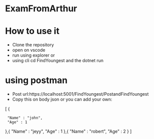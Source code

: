 # ExamFromArthur
# How to use it
* Clone the repository
* open on vscode
* run using explorer or
* using cli cd FindYoungest and the dotnet run


# using postman
* Post url:https://localhost:5001/FindYoungest/PostandFindYoungest
* Copy this on body json or you can add your own:

[
    {
    
     "Name" : "john",
     "Age" : 1
  
},{
     "Name" : "jeyy",
   "Age" : 1
},{
     "Name" : "robert",
     "Age" : 2
}
]

